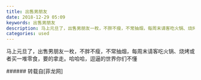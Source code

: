```yaml
---
title: 出售男朋友
date: 2018-12-29 05:09
keywords: 出售男朋友
description: 马上元旦了，出售男朋友一枚，不胖不瘦，不常抽烟，每周末请客吃火锅、烧烤或者买一堆零食，要的拿走。哈哈哈，逗逼的世界你们不懂
categories: used
---
```

<td class="t_f" id="postmessage_2587684">

马上元旦了，出售男朋友一枚，不胖不瘦，不常抽烟，每周末请客吃火锅、烧烤或者买一堆零食，要的拿走。哈哈哈，逗逼的世界你们不懂<br/>
</td>
###### 转载自[菲龙网]